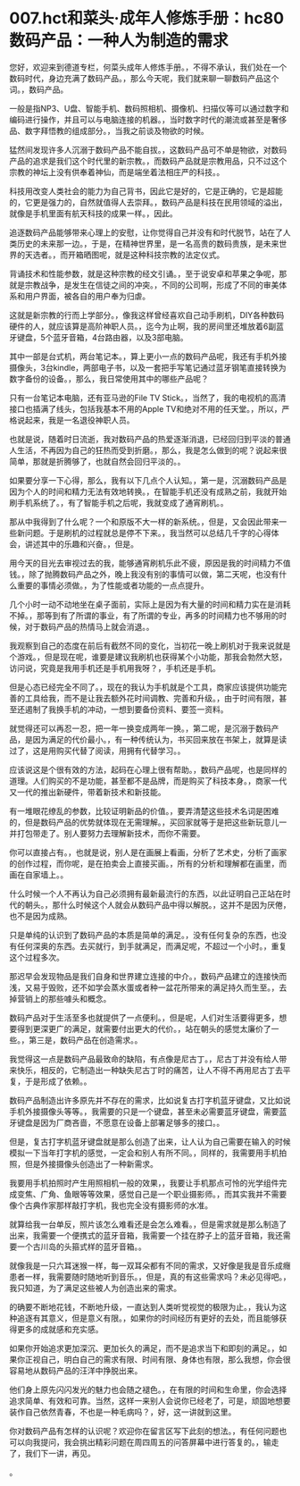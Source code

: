 # 007.hct和菜头·成年人修炼手册：hc80 数码产品：一种人为制造的需求

您好，欢迎来到德道专栏，何菜头成年人修炼手册。，不得不承认，我们处在一个数码时代，身边充满了数码产品。，那么今天呢，我们就来聊一聊数码产品这个词。，数码产品。

一般是指NP3、U盘、智能手机、数码照相机、摄像机、扫描仪等可以通过数字和编码进行操作，并且可以与电脑连接的机器。，当时数字时代的潮流或甚至是奢侈品、数字拜悟教的组成部分。，当我之前谈及物欲的时候。

猛然间发现许多人沉溺于数码产品不能自拔。，这数码产品可不单是物欲，对数码产品的追求是我们这个时代里的新宗教。，而数码产品就是宗教用品，只不过这个宗教的神坛上没有供奉着神仙，而是端坐着法相庄严的科技。。

科技用改变人类社会的能力为自己背书，因此它是好的，它是正确的，它是超能的，它更是强力的，自然就值得人去崇拜。，数码产品是科技在民用领域的溢出，就像是手机里面有航天科技的成果一样。，因此。

追逐数码产品能够带来心理上的安慰，让你觉得自己并没有和时代脱节，站在了人类历史的未来那一边。，于是，在精神世界里，是一名高贵的数码贵族，是未来世界的天选者。，而开箱晒图呢，就是这种科技宗教的法定仪式。

背诵技术和性能参数，就是这种宗教的经文引诵。，至于说安卓和苹果之争呢，那就是宗教战争，是发生在信徒之间的冲突。，不同的公司啊，形成了不同的审美体系和用户界面，被各自的用户奉为归虐。

这就是新宗教的行而上学部分。，像我这样曾经喜欢自己动手刷机，DIY各种数码硬件的人，就应该算是高阶神职人员。，迄今为止啊，我的房间里还堆放着6副蓝牙键盘，5个蓝牙音箱，4台路由器，以及3部电脑。

其中一部是台式机，两台笔记本。，算上更小一点的数码产品呢，我还有手机外接摄像头，3台kindle，两部电子书，以及一套把手写笔记通过蓝牙钢笔直接转换为数字备份的设备。，那么，我日常使用其中的哪些产品呢？

只有一台笔记本电脑，还有亚马逊的File TV Stick。，当然了，我的电视机的高清接口也插满了线头，包括我基本不用的Apple TV和绝对不用的任天堂。，所以，严格说起来，我是一名退役神职人员。

也就是说，随着时日流逝，我对数码产品的热爱逐渐消退，已经回归到平淡的普通人生活，不再因为自己的狂热而受到折磨。，那么，我是怎么做到的呢？说起来很简单，那就是折腾够了，也就自然会回归平淡的。。

如果要分享一下心得，那么，我有以下几点个人认知。，第一是，沉溺数码产品是因为个人的时间和精力无法有效地转换。，在智能手机还没有成熟之前，我就开始刷手机系统了。，有了智能手机之后呢，我就变成了通宵刷机。。

那从中我得到了什么呢？一个和原版不大一样的新系统。，但是，又会因此带来一些新问题。于是刷机的过程就总是停不下来。，我当然可以总结几千字的心得体会，讲述其中的乐趣和兴奋。，但是。

用今天的目光去审视过去的我，能够通宵刷机乐此不疲，原因是我的时间精力不值钱。，除了抛腾数码产品之外，晚上我没有别的事情可以做，第二天呢，也没有什么重要的事情必须做。，为了性能或者功能的一点点提升。

几个小时一动不动地坐在桌子面前，实际上是因为有大量的时间和精力实在是消耗不掉。，那等到有了所谓的事业，有了所谓的专业，再多的时间精力也不够用的时候，对于数码产品的热情马上就会消退。。

我观察到自己的态度在前后有截然不同的变化，当初花一晚上刷机对于我来说就是个游戏。，但是现在呢，谁要是建议我刷机也获得某个小功能，那我会勃然大怒，访问说，究竟是我用手机还是手机用我呀？，手机还是手机。

但是心态已经完全不同了。，现在的我认为手机就是个工具，商家应该提供功能完善的工具给我，而不是让我去额外花时间调教、完善和升级。，由于时间有限，甚至还遏制了我换手机的冲动，一想到要备份资料、要签一资料。

就觉得还可以再忍一忍，把一年一换变成两年一换。，第二呢，是沉溺于数码产品，是因为满足的代价最小。，有一种传统认为，书买回来放在书架上，就算是读过了，这是用购买代替了阅读，用拥有代替学习。。

应该说这是个很有效的方法，起码在心理上很有帮助。，数码产品呢，也是同样的道理。人们购买的不是功能，甚至都不是品牌，而是购买了科技本身。，商家一代又一代的推出新硬件，带着新技术和新技能。

有一堆眼花缭乱的参数，比较证明新品的价值。，要弄清楚这些技术名词是困难的，但是数码产品的优势就体现在无需理解。，买回家就等于是把这些新玩意儿一并打包带走了。别人要努力去理解新技术，而你不需要。

你可以直接占有。，也就是说，别人是在画展上看画，分析了艺术史，分析了画家的创作过程，而你呢，是在拍卖会上直接买画。，所有的分析和理解都在画里，而画在自家墙上。。

什么时候一个人不再认为自己必须拥有最新最流行的东西，以此证明自己正站在时代的朝头。，那什么时候这个人就会从数码产品中得以解脱。，这并不是因为厌倦，也不是因为成熟。

只是单纯的认识到了数码产品的本质是简单的满足。，没有任何复杂的东西，也没有任何深奥的东西。去买就行，到手就满足，而满足呢，不超过一个小时。，重复这个过程多次。

那迟早会发现物品是我们自身和世界建立连接的中介。，数码产品建立的连接快而浅，又易于毁败，还不如学会蒸水蛋或者种一盆花所带来的满足持久而生至。，去掉营销上的那些噱头和概念。

数码产品对于生活至多也就提供了一点便利。，但是呢，人们对生活要得更多，想要得到更深更广的满足，就需要付出更大的代价。，站在朝头的感觉太廉价了一些。，第三是，数码产品在创造需求。。

我觉得这一点是数码产品最致命的缺陷，有点像是尼古丁。，尼古丁并没有给人带来快乐，相反的，它制造出一种缺失尼古丁时的痛苦，让人不得不再用尼古丁去平复，于是形成了依赖。。

数码产品制造出许多原先并不存在的需求，比如说复古打字机蓝牙键盘，又比如说手机外接摄像头等等。，我需要的只是一个键盘，甚至未必需要蓝牙键盘，需要蓝牙键盘是因为厂商吝啬，不愿意在设备上部署足够多的接口。。

但是，复古打字机蓝牙键盘就是那么创造了出来，让人认为自己需要在输入的时候模拟一下当年打字机的感觉，一定会和别人有所不同。，同样的，我需要用手机拍照，但是外接摄像头创造出了一种新需求。

我要用手机拍照时产生用照相机一般的效果，，我要让手机那点可怜的光学组件完成变焦、广角、鱼眼等等效果，感觉自己是一个职业摄影师。，而其实我并不需要像个古典作家那样敲打字机，我也完全没有摄影师的水准。

就算给我一台单反，照片该怎么难看还是会怎么难看。，但是需求就是那么制造了出来，我需要一个便携式的蓝牙音箱，我需要一个挂在脖子上的蓝牙音箱，我还需要一个古川岛的头箍式样的蓝牙音箱。。

就像我是一只六耳迷猴一样，每一双耳朵都有不同的需求，又好像是我是音乐成癮患者一样，我需要随时随地听到音乐。，但是，真的有这些需求吗？未必见得吧。，我只知道，为了满足这些被人为创造出来的需求。

的确要不断地花钱，不断地升级，一直达到人类听觉视觉的极限为止。，我认为这种追逐有其意义，但是意义有限。，如果你的时间经历有更好的去处，而且能够获得更多的成就感和充实感。

如果你开始追求更加深沉、更加长久的满足，而不是追求当下和即刻的满足。，如果你正视自己，明白自己的需求有限、时间有限、身体也有限，那么我想，你会很容易地从数码产品的汪洋中挣脱出来。

他们身上原先闪闪发光的魅力也会随之褪色。，在有限的时间和生命里，你会选择追求简单、有效和可靠。当然，这样一来别人会说你已经老了，可是，顽固地想要装作自己依然青春，不也是一种毛病吗？，好，这一讲就到这里。

你对数码产品有怎样的认识呢？欢迎你在留言区写下此刻的想法。，有任何问题也可以向我提问，我会挑出精彩问题在周四周五的问答屏幕中进行答复的。，输走了，我们下一讲，再见。

。